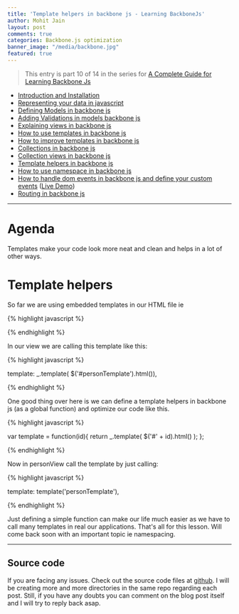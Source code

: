 ```yaml
---
title: 'Template helpers in backbone js - Learning BackboneJs'
author: Mohit Jain
layout: post
comments: true
categories: Backbone.js optimization
banner_image: "/media/backbone.jpg"
featured: true
---
```


> This entry is part 10 of 14 in the series for [A Complete Guide for Learning Backbone Js](/a-complete-guide-for-learning-backbone-js/)

* [Introduction and Installation](/introduction-to-backbone-js-and-setting-up-an-working-environment)
* [Representing your data in javascript](/representing-your-data-in-javascript-learning-backbone-js)
* [Defining Models in backbone js](/defining-models-in-backbone-js-learning-backbone-js)
* [Adding Validations in models backbone js ](/adding-validations-in-models-in-backbone-js-learning-backbone-js)
* [Explaining views in backbone js](/explaining-views-in-backbone-js-learning-backbone-js)
* [How to use templates in backbone js ](/how-to-use-templates-in-backbone-js-learning-backbone-js)
* [How to improve templates in backbone js](/how-to-improve-templates-in-backbone-js-learning-backbone-js)
* [Collections in backbone js](/collections-in-backbone-js-learning-backbone-js)
* [Collection views in backbone js ](/collection-views-in-backbone-js-learning-backbone-js)
* [Template helpers in backbone js](/template-helpers-in-backbone-js-learning-backbonejs)
* [How to use namespace in backbone js ](/namespacing-in-backbone-js-learning-backbonejs)
* [How to handle dom events in backbone js and define your custom events](/listening-to-dom-events-in-backbone-js-learning-backbone-js) ([Live Demo](http://listen-dom-events-backbone.herokuapp.com))
* [Routing in backbone js](/2013/01/routers-in-backbone-js-learning-backbone-js)

***

# Agenda

Templates make your code look more neat and clean and helps in a lot of other ways.

# Template helpers

So far we are using embedded templates in our HTML file ie

{% highlight javascript %}

  <script id="personTemplate" type="text/template">
      <strong><%= name %></strong> (<%= age %>) - <%= occupation %>
  </script>

{% endhighlight %}

In our view we are calling this template like this:

{% highlight javascript %}

  template: _.template( $('#personTemplate').html()),

{% endhighlight %}

One good thing over here is we can define a template helpers in backbone js (as a global function) and optimize our code like this.

{% highlight javascript %}

  var template = function(id){
      return _.template( $('#' + id).html() );
  };

{% endhighlight %}

Now in personView call the template by just calling:

{% highlight javascript %}

  template: template('personTemplate'),

{% endhighlight %}

Just defining a simple function can make our life much easier as we have to call many templates in real our applications. That's all for this lesson. Will come back soon with an important topic ie namespacing.


***

## Source code

If you are facing any issues. Check out the source code files at [github](https://github.com/mohitjain/learning_basics_backbone "Source Code for the post"). I will be creating more and more directories in the same repo regarding each post. Still, if you have any doubts you can comment on the blog post itself and I will try to reply back asap.
